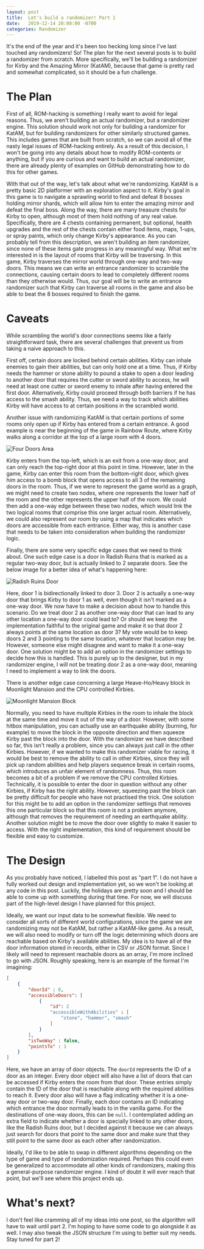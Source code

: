 ```yaml
---
layout: post
title:  Let's build a randomizer! Part 1
date:   2019-12-14 20:00:00 -0700
categories: Randomizer
---
```


It\'s the end of the year and it\'s been too hecking long since I\'ve last touched any randomizers! So! The plan for the next several posts is to build a randomizer from scratch. More specifically, we\'ll be building a randomizer for Kirby and the Amazing Mirror (KatAM), because that game is pretty rad and somewhat complicated, so it should be a fun challenge.

# The Plan

First of all, ROM-hacking is something I really want to avoid for legal reasons. Thus, we aren\'t building an actual randomizer, but a randomizer engine. This solution should work not only for building a randomizer for KatAM, but for building randomizers for other similarly structured games. This includes games that are built from scratch, so we can avoid all of the nasty legal issues of ROM-hacking entirely. As a result of this decision, I won\'t be going into any details about how to modify ROM-contents or anything, but if you are curious and want to build an actual randomizer, there are already plenty of examples on GitHub demonstrating how to do this for other games.

With that out of the way, let\'s talk about what we\'re randomizing. KatAM is a pretty basic 2D platformer with an exploration aspect to it. Kirby\'s goal in this game is to navigate a sprawling world to find and defeat 8 bosses holding mirror shards, which will allow him to enter the amazing mirror and defeat the final boss. Along the way, there are many treasure chests for Kirby to open, although most of them hold nothing of any real value. Specifically, there are 4 chests containing permanent, but optional, health upgrades and the rest of the chests contain either food items, maps, 1-ups, or spray paints, which only change Kirby\'s appearance. As you can probably tell from this description, we aren\'t building an item randomizer, since none of these items gate progress in any meaningful way. What we\'re interested in is the layout of rooms that Kirby will be traversing. In this game, Kirby traverses the mirror world through one-way and two-way doors. This means we can write an entrance randomizer to scramble the connections, causing certain doors to lead to completely different rooms than they otherwise would. Thus, our goal will be to write an entrance randomizer such that Kirby can traverse all rooms in the game and also be able to beat the 8 bosses required to finish the game.

# Caveats

While scrambling the world\'s door connections seems like a fairly straightforward task, there are several challenges that prevent us from taking a naive approach to this.

First off, certain doors are locked behind certain abilities. Kirby can inhale enemies to gain their abilities, but can only hold one at a time. Thus, if Kirby needs the hammer or stone ability to pound a stake to open a door leading to another door that requires the cutter or sword ability to access, he will need at least one cutter or sword enemy to inhale after having entered the first door. Alternatively, Kirby could proceed through both barriers if he has access to the smash ability. Thus, we need a way to track which abilities Kirby will have access to at certain positions in the scrambled world.

Another issue with randomizing KatAM is that certain portions of some rooms only open up if Kirby has entered from a certain entrance. A good example is near the beginning of the game in Rainbow Route, where Kirby walks along a corridor at the top of a large room with 4 doors.

![Four Doors Area](/Assets/KatAMRandomizer/Part1/FourDoors.PNG)

Kirby enters from the top-left, which is an exit from a one-way door, and can only reach the top-right door at this point in time. However, later in the game, Kirby can enter this room from the bottom-right door, which gives him access to a bomb block that opens access to all 3 of the remaining doors in the room. Thus, if we were to represent the game world as a graph, we might need to create two nodes, where one represents the lower half of the room and the other represents the upper half of the room. We could then add a one-way edge between these two nodes, which would link the two logical rooms that comprise this one larger actual room. Alternatively, we could also represent our room by using a map that indicates which doors are accessible from each entrance. Either way, this is another case that needs to be taken into consideration when building the randomizer logic.

Finally, there are some very specific edge cases that we need to think about. One such edge case is a door in Radish Ruins that is marked as a regular two-way door, but is actually linked to 2 separate doors. See the below image for a better idea of what\'s happening here:

![Radish Ruins Door](/Assets/KatAMRandomizer/Part1/RadishRuinsDoors.PNG)

Here, door 1 is bidirectionally linked to door 3. Door 2 is actually a one-way door that brings Kirby to door 1 as well, even though it isn\'t marked as a one-way door. We now have to make a decision about how to handle this scenario. Do we treat door 2 as another one-way door that can lead to any other location a one-way door could lead to? Or should we keep the implementation faithful to the original game and make it so that door 2 always points at the same location as door 3? My vote would be to keep doors 2 and 3 pointing to the same location, whatever that location may be. However, someone else might disagree and want to make it a one-way door. One solution might be to add an option in the randomizer settings to decide how this is handled. This is purely up to the designer, but in my randomizer engine, I will not be treating door 2 as a one-way door, meaning I need to implement a way to link the doors.

There is another edge case concerning a large Heave-Ho/Heavy block in Moonlight Mansion and the CPU controlled Kirbies.

![Moonlight Mansion Block](/Assets/KatAMRandomizer/Part1/HeavyBlock.PNG)

Normally, you need to have multiple Kirbies in the room to inhale the block at the same time and move it out of the way of a door. However, with some hitbox manipulation, you can actually use an earthquake ability (burning, for example) to move the block in the opposite direction and then squeeze Kirby past the block into the door. With the randomizer we have described so far, this isn\'t really a problem, since you can always just call in the other Kirbies. However, if we wanted to make this randomizer viable for racing, it would be best to remove the ability to call in other Kirbies, since they will pick up random abilities and help players sequence break in certain rooms, which introduces an unfair element of randomness. Thus, this room becomes a bit of a problem if we remove the CPU controlled Kirbies. Technically, it is possible to enter the door in question without any other Kirbies, if Kirby has the right ability. However, squeezing past the block can be pretty difficult for people who have not practised the trick. One solution for this might be to add an option in the randomizer settings that removes this one particular block so that this room is not a problem anymore, although that removes the requirement of needing an earthquake ability. Another solution might be to move the door over slightly to make it easier to access. With the right implementation, this kind of requirement should be flexible and easy to customize.

# The Design

As you probably have noticed, I labelled this post as \"part 1\". I do not have a fully worked out design and implementation yet, so we won\'t be looking at any code in this post. Luckily, the holidays are pretty soon and I should be able to come up with something during that time. For now, we will discuss part of the high-level design I have planned for this project.

Ideally, we want our input data to be somewhat flexible. We need to consider all sorts of different world configurations, since the game we are randomizing may not be KatAM, but rather a KatAM-like game. As a result, we will also need to modify or turn off the logic determining which doors are reachable based on Kirby\'s available abilities. My idea is to have all of the door information stored in records, either in CSV or JSON format. Since I likely will need to represent reachable doors as an array, I\'m more inclined to go with JSON. Roughly speaking, here is an example of the format I\'m imagining:

```json
[
    {
        "doorId" : 0,
        "accessibleDoors": [
            {
                "id": 2
                "accessibleWithAbilities" : [
                    "stone", "hammer", "smash"
                ]
            }
        ],
        "isTwoWay" : false,
        "pointsTo" : 1
    }
]
```

Here, we have an array of door objects. The `doorId` represents the ID of a door as an integer. Every door object will also have a list of doors that can be accessed if Kirby enters the room from that door. These entries simply contain the ID of the door that is reachable along with the required abilities to reach it. Every door also will have a flag indicating whether it is a one-way door or two-way door. Finally, each door contains an ID indicating which entrance the door normally leads to in the vanilla game. For the destinations of one-way doors, this can be `null`. I contemplated adding an extra field to indicate whether a door is specially linked to any other doors, like the Radish Ruins door, but I decided against it because we can always just search for doors that point to the same door and make sure that they still point to the same door as each other after randomization.

Ideally, I\'d like to be able to swap in different algorithms depending on the type of game and type of randomization required. Perhaps this could even be generalized to accommodate all other kinds of randomizers, making this a general-purpose randomizer engine. I kind of doubt it will ever reach that point, but we\'ll see where this project ends up.

# What\'s next?

I don\'t feel like cramming all of my ideas into one post, so the algorithm will have to wait until part 2. I\'m hoping to have some code to go alongside it as well. I may also tweak the JSON structure I\'m using to better suit my needs. Stay tuned for part 2!